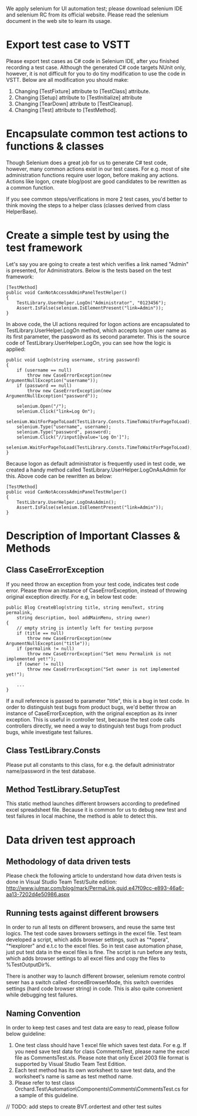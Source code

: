 We apply selenium for UI automation test; please download selenium IDE and selenium RC from its official website. Please read the selenium document in the web site to learn its usage.

# Export test case to VSTT
Please export test cases as C# code in Selenium IDE, after you finished recording a test case. Although the generated C# code targets NUnit only, however, it is not difficult for you to do tiny modification to use the code in VSTT. Below are all modification you should make:

1. Changing \[TestFixture\] attribute to \[TestClass\] attribute\.
2. Changing \[Setup\] attribute to \[TestInitialize\] attribute
3. Changing \[TearDown\] attribute to \[TestCleanup\]\.
4. Changing \[Test\] attribute to \[TestMethod\]\.

# Encapsulate common test actions to functions & classes
Though Selenium does a great job for us to generate C# test code, however, many common actions exist in our test cases. For e.g. most of site administration functions require user logon, before making any actions. Actions like logon, create blog/post are good candidates to be rewritten as a common function.

If you see common steps/verifications in more 2 test cases, you'd better to think moving the steps to a helper class (classes derived from class HelperBase).

# Create a simple test by using the test framework
Let's say you are going to create a test which verifies a link named "Admin" is presented, for Administrators. Below is the tests based on the test framework:

    
    [TestMethod]
    public void CanNotAccessAdminPanelTestHelper()
    {
        TestLibrary.UserHelper.LogOn("Administrator", "0123456");
        Assert.IsFalse(selenium.IsElementPresent("link=Admin"));
    }


In above code, the UI actions required for logon actions are encapsulated to TestLibrary.UserHelper.LogOn method, which accepts logon user name as its first parameter, the password as its second parameter. This is the source code of TestLibrary.UserHelper.LogOn, you can see how the logic is applied:

    
    public void LogOn(string username, string password)
    {
        if (username == null)
            throw new CaseErrorException(new ArgumentNullException("username"));
        if (password == null)
            throw new CaseErrorException(new ArgumentNullException("password"));
    
        selenium.Open("/");
        selenium.Click("link=Log On");
        selenium.WaitForPageToLoad(TestLibrary.Consts.TimeToWaitForPageToLoad);
        selenium.Type("username", username);
        selenium.Type("password", password);
        selenium.Click("//input[@value='Log On']");
        selenium.WaitForPageToLoad(TestLibrary.Consts.TimeToWaitForPageToLoad);
    }


Because logon as default administrator is frequently used in test code, we created a handy method called TestLibrary.UserHelper.LogOnAsAdmin for this. Above code can be rewritten as below:

    
    [TestMethod]
    public void CanNotAccessAdminPanelTestHelper()
    {
        TestLibrary.UserHelper.LogOnAsAdmin();
        Assert.IsFalse(selenium.IsElementPresent("link=Admin"));
    }


# Description of Important Classes & Methods

## Class CaseErrorException
If you need throw an exception from your test code, indicates test code error. Please throw an instance of CaseErrorException, instead of throwing original exception directly. For e.g, in below test code:

    
    public Blog CreateBlog(string title, string menuText, string permalink,
        string description, bool addMainMenu, string owner)
    {
        // empty string is intently left for testing purpose
        if (title == null)
            throw new CaseErrorException(new ArgumentNullException("title"));
        if (permalink != null)
            throw new CaseErrorException("Set menu Permalink is not implemented yet!");
        if (owner != null)
            throw new CaseErrorException("Set owner is not implemented yet!");
    
        ...
    }


If a null reference is passed to parameter "title", this is a bug in test code. In order to distinguish test bugs from product bugs, we'd better throw an instance of CaseErrorException, with the original exception as its inner exception. This is useful in controller test, because the test code calls controllers directly, we need a way to distinguish test bugs from product bugs, while investigate test failures.

## Class TestLibrary.Consts
Please put all constants to this class, for e.g. the default administrator name/password in the test database.

## Method TestLibrary.SetupTest
This static method launches different browsers according to predefined excel spreadsheet file. Because it is common for us to debug new test and test failures in local machine, the method is able to detect this.

# Data driven test approach

## Methodology of data driven tests
Please check the following article to understand how data driven tests is done in Visual Studio Team Test/Suite edition:
<http://www.julmar.com/blog/mark/PermaLink,guid,e47f09cc-e893-46a6-aa13-7202d4e50986.aspx>

## Running tests against different browsers
In order to run all tests on different browsers, and reuse the same test logics. The test code saves browsers settings in the excel file. Test team developed a script, which adds browser settings, such as "*opera", "*iexplorer" and e.t.c to the excel files. So in test case automation phase, just put test data in the excel files is fine. The script is run before any tests, which adds browser settings to all excel files and copy the files to %TestOutputDir%.

There is another way to launch different browser, selenium remote control sever has a switch called -forcedBrowserMode, this switch overrides settings (hard code browser string) in code. This is also quite convenient while debugging test failures.

## Naming Convention
In order to keep test cases and test data are easy to read, please follow below guideline:  

1. One test class should have 1 excel file which saves test data. For e.g. If you need save test data for class CommentsTest, please name the excel file as CommentsTest.xls. Please note that only Excel 2003 file format is supported by Visual Studio Team Test Edition.
2. Each test method has its own worksheet to save test data, and the worksheet's name is same as test method name.
3. Please refer to test class Orchard.Test\Automation\Components\Comments\CommentsTest.cs for a sample of this guideline.

// TODO: add steps to create BVT.ordertest and other test suites  


